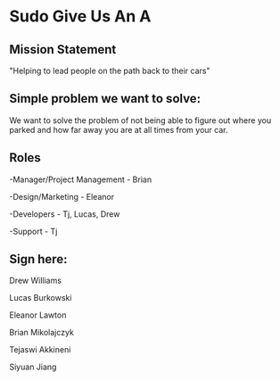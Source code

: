 # Sudo Give Us An A

## Mission Statement
"Helping to lead people on the path back to their cars"
## Simple problem we want to solve:
We want to solve the problem of not being able to figure out where you parked and how far away you are at all times from your car.
## Roles
-Manager/Project Management - Brian

-Design/Marketing - Eleanor 

-Developers - Tj, Lucas, Drew

-Support - Tj

## Sign here:

Drew Williams

Lucas Burkowski

Eleanor Lawton

Brian Mikolajczyk

Tejaswi Akkineni

Siyuan Jiang
